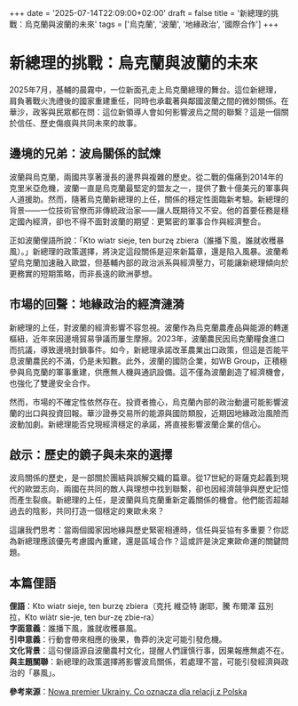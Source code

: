 
+++
date = '2025-07-14T22:09:00+02:00'
draft = false
title = '新總理的挑戰：烏克蘭與波蘭的未來'
tags = ['烏克蘭', '波蘭', '地緣政治', '國際合作']
+++

# 新總理的挑戰：烏克蘭與波蘭的未來

2025年7月，基輔的晨霧中，一位新面孔走上烏克蘭總理的舞台。這位新總理，肩負著戰火洗禮後的國家重建重任，同時也承載著與鄰國波蘭之間的微妙關係。在華沙，政客與民眾都在問：這位新領導人會如何影響波烏之間的聯繫？這是一個關於信任、歷史傷痕與共同未來的故事。

## 邊境的兄弟：波烏關係的試煉

波蘭與烏克蘭，兩國共享著漫長的邊界與複雜的歷史。從二戰的傷痛到2014年的克里米亞危機，波蘭一直是烏克蘭最堅定的盟友之一，提供了數十億美元的軍事與人道援助。然而，隨著烏克蘭新總理的上任，關係的穩定性面臨新考驗。新總理的背景——一位技術官僚而非傳統政治家——讓人既期待又不安。他的首要任務是穩定國內經濟，卻也不得不面對波蘭的期望：更緊密的軍事合作與經濟整合。

正如波蘭俚語所說：「Kto wiatr sieje, ten burzę zbiera（誰播下風，誰就收穫暴風）。」新總理的政策選擇，將決定這段關係是迎來新篇章，還是陷入風暴。波蘭希望烏克蘭加速融入歐盟，但基輔內部的政治派系與經濟壓力，可能讓新總理傾向於更務實的短期策略，而非長遠的歐洲夢想。

## 市場的回聲：地緣政治的經濟漣漪

新總理的上任，對波蘭的經濟影響不容忽視。波蘭作為烏克蘭農產品與能源的轉運樞紐，近年來因邊境貿易爭議而屢生摩擦。2023年，波蘭農民因烏克蘭糧食進口而抗議，導致邊境封鎖事件。如今，新總理承諾改革農業出口政策，但這是否能平息波蘭農民的不滿，仍是未知數。此外，波蘭的國防企業，如WB Group，正積極參與烏克蘭的軍事重建，供應無人機與通訊設備。這不僅為波蘭創造了經濟機會，也強化了雙邊安全合作。

然而，市場的不確定性依然存在。投資者擔心，烏克蘭內部的政治動盪可能影響波蘭的出口與投資回報。華沙證券交易所的能源與國防類股，近期因地緣政治風險而波動加劇。新總理能否兌現經濟穩定的承諾，將直接影響波蘭企業的信心。

## 啟示：歷史的鏡子與未來的選擇

波烏關係的歷史，是一部關於團結與誤解交織的篇章。從17世紀的哥薩克起義到現代的歐盟志向，兩國在共同的敵人與理想中找到聯繫，卻也因經濟競爭與歷史記憶而產生裂痕。新總理的上任，是波蘭與烏克蘭重新定義關係的機會。他們能否超越過去的陰影，共同打造一個穩定的東歐未來？

這讓我們思考：當兩個國家因地緣與歷史緊密相連時，信任與妥協有多重要？你認為新總理應該優先考慮國內重建，還是區域合作？這或許是決定東歐命運的關鍵問題。

## 本篇俚語

**俚語**：Kto wiatr sieje, ten burzę zbiera（克托 維亞特 謝耶，騰 布爾澤 茲別拉，Kto wiàtr sie-je, ten bur-zę zbie-ra）  
**字面意義**：誰播下風，誰就收穫暴風。  
**引申意義**：行動會帶來相應的後果，魯莽的決定可能引發危機。  
**文化背景**：這句俚語源自波蘭農村文化，提醒人們謹慎行事，因果報應無處不在。  
**與主題關聯**：新總理的政策選擇將影響波烏關係，若處理不當，可能引發經濟與政治的「暴風」。

**參考來源**：[Nowa premier Ukrainy. Co oznacza dla relacji z Polską](https://defence24.pl/wojna-na-ukrainie-raport-specjalny-defence24/nowa-premier-ukrainy-co-oznacza-dla-relacji-z-polska)[](https://next.gazeta.pl/next/7%2C172392%2C32102247%2Cprzelom-ws-budowy-pierwszej-elektrowni-jadrowej-w-polsce-potwierdzamy.html)

